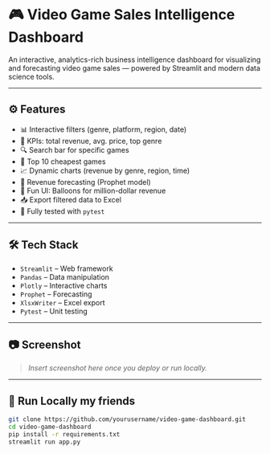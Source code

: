 # 🎮 Video Game Sales Intelligence Dashboard

An interactive, analytics-rich business intelligence dashboard for visualizing and forecasting video game sales — powered by Streamlit and modern data science tools.

---

## ⚙️ Features

- 📊 Interactive filters (genre, platform, region, date)
- 🧮 KPIs: total revenue, avg. price, top genre
- 🔍 Search bar for specific games
- 💸 Top 10 cheapest games
- 📈 Dynamic charts (revenue by genre, region, time)
- 🔮 Revenue forecasting (Prophet model)
- 🎉 Fun UI: Balloons for million-dollar revenue
- 📥 Export filtered data to Excel
- 🧪 Fully tested with `pytest`

---

## 🛠️ Tech Stack

- `Streamlit` – Web framework  
- `Pandas` – Data manipulation  
- `Plotly` – Interactive charts  
- `Prophet` – Forecasting  
- `XlsxWriter` – Excel export  
- `Pytest` – Unit testing  

---

## 📷 Screenshot

> _Insert screenshot here once you deploy or run locally._

---

## 🚀 Run Locally my friends

```bash
git clone https://github.com/yourusername/video-game-dashboard.git
cd video-game-dashboard
pip install -r requirements.txt
streamlit run app.py
